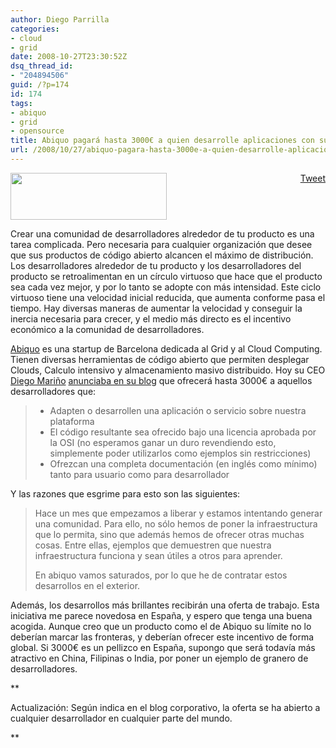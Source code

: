 ```yaml
---
author: Diego Parrilla
categories:
- cloud
- grid
date: 2008-10-27T23:30:52Z
dsq_thread_id:
- "204894506"
guid: /?p=174
id: 174
tags:
- abiquo
- grid
- opensource
title: Abiquo pagará hasta 3000€ a quien desarrolle aplicaciones con su framework
url: /2008/10/27/abiquo-pagara-hasta-3000e-a-quien-desarrolle-aplicaciones-con-su-framework/
---
```


<div style="float: right; margin-left: 10px;">
  <a href="https://twitter.com/share" class="twitter-share-button" data-via="nubeblog" data-hashtags="abiquo,grid,opensource" data-count="vertical" data-url="/2008/10/27/abiquo-pagara-hasta-3000e-a-quien-desarrolle-aplicaciones-con-su-framework/">Tweet</a>
</div>

<p style="text-align: left;">
  <a href="/wp-content/uploads/abiquo.gif"><img class="size-medium wp-image-176 aligncenter" title="Abiquo" src="/wp-content/uploads/abiquo.gif" alt="" width="250" height="75" /></a>
</p>

<p style="text-align: left;">
  Crear una comunidad de desarrolladores alrededor de tu producto es una tarea complicada. Pero necesaria para cualquier organización que desee que sus productos de código abierto alcancen el máximo de distribución. Los desarrolladores alrededor de tu producto y los desarrolladores del producto se retroalimentan en un círculo virtuoso que hace que el producto sea cada vez mejor, y por lo tanto se adopte con más intensidad. Este ciclo virtuoso tiene una velocidad inicial reducida, que aumenta conforme pasa el tiempo. Hay diversas maneras de aumentar la velocidad y conseguir la inercia necesaria para crecer, y el medio más directo es el incentivo económico a la comunidad de desarrolladores.
</p>

[Abiquo](http://www.abiquo.com) es una startup de Barcelona dedicada al Grid y al Cloud Computing. Tienen diversas herramientas de código abierto que permiten desplegar Clouds, Calculo intensivo y almacenamiento masivo distribuido. Hoy su CEO [Diego Mariño](http://externalidades.net/acerca-de/) [anunciaba en su blog](http://externalidades.net/2008/10/27/gana-hasta-3000-euros-sin-salir-de-casa/) que ofrecerá hasta 3000€ a aquellos desarrolladores que:

>   * Adapten o desarrollen una aplicación o servicio sobre nuestra plataforma
>   * El código resultante sea ofrecido bajo una licencia aprobada por la OSI (no esperamos ganar un duro revendiendo esto, simplemente poder utilizarlos como ejemplos sin restricciones)
>   * Ofrezcan una completa documentación (en inglés como mínimo) tanto para usuario como para desarrollador

Y las razones que esgrime para esto son las siguientes:

> Hace un mes que empezamos a liberar y estamos intentando generar una comunidad. Para ello, no sólo hemos de poner la infraestructura que lo permita, sino que además hemos de ofrecer otras muchas cosas. Entre ellas, ejemplos que demuestren que nuestra infraestructura funciona y sean útiles a otros para aprender.
> 
> En abiquo vamos saturados, por lo que he de contratar estos desarrollos en el exterior.

Además, los desarrollos más brillantes recibirán una oferta de trabajo. Esta iniciativa me parece novedosa en España, y espero que tenga una buena acogida. Aunque creo que un producto como el de Abiquo su límite no lo deberían marcar las fronteras, y deberían ofrecer este incentivo de forma global. Si 3000€ es un pellizco en España, supongo que será todavía más atractivo en China, Filipinas o India, por poner un ejemplo de granero de desarrolladores.

**
  
Actualización: Según indica en el blog corporativo, la oferta se ha abierto a cualquier desarrollador en cualquier parte del mundo.
  
**
